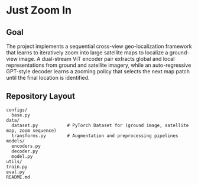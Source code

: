 # Just Zoom In

## Goal
The project implements a sequential cross-view geo-localization framework that learns to iteratively zoom into large satellite maps to localize a ground-view image. A dual-stream ViT encoder pair extracts global and local representations from ground and satellite imagery, while an auto-regressive GPT-style decoder learns a zooming policy that selects the next map patch until the final location is identified.


## Repository Layout
```
configs/
  base.py             
data/
  dataset.py           # PyTorch Dataset for (ground image, satellite map, zoom sequence)
  transforms.py        # Augmentation and preprocessing pipelines
models/
  encoders.py          
  decoder.py           
  model.py             
utils/            
train.py               
eval.py               
README.md
```
